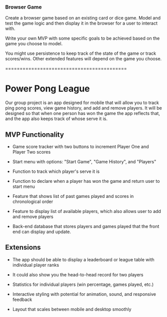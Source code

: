 ### Browser Game

Create a browser game based on an existing card or dice game. Model and test the game logic and then display it in the browser for a user to interact with.

Write your own MVP with some specific goals to be achieved based on the game you choose to model.

You might use persistence to keep track of the state of the game or track scores/wins. Other extended features will depend on the game you choose.

==========================================

# Power Pong League

Our group project is an app designed for mobile that will allow you to track ping pong scores, view game history, and add and remove players. It will be designed so that when one person has won the game the app reflects that, and the app also keeps track of whose serve it is. 

## MVP Functionality

* Game score tracker with two buttons to increment Player One and Player Two scores

* Start menu with options: "Start Game", "Game History", and "Players"

* Function to track which player's serve it is

* Function to declare when a player has won the game and return user to start menu

* Feature that shows list of past games played and scores in chronological order

* Feature to display list of available players, which also allows user to add and remove players

* Back-end database that stores players and games played that the front end can display and update.

## Extensions

* The app should be able to display a leaderboard or league table with individual player ranks

* It could also show you the head-to-head record for two players

* Statistics for individual players (win percentage, games played, etc.)

* Interactive styling with potential for animation, sound, and responsive feedback

* Layout that scales between mobile and desktop smoothly

